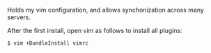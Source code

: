 Holds my vim configuration, and allows synchonization across many servers.


After the first install, open vim as follows to install all plugins:
```sh
$ vim +BundleInstall vimrc
```
